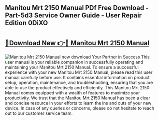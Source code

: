 ## Manitou Mrt 2150 Manual PDf Free Download - Part-5d3 Service Owner Guide - User Repair Edition 0DiXO

# <h2><a href="http://bc67699.oget.top/?id=Manitou+Mrt+2150+Manual">🔗Download New 👉🔴 Manitou Mrt 2150 Manual</a></h2>

[![Manitou Mrt 2150 Manual new download](https://i.imgur.com/5g1atiW.png)](http://bc67699.oget.top/?id=Manitou+Mrt+2150+Manual)
Your Partner in Success This user manual is your reliable companion in successfully operating and maintaining your Manitou Mrt 2150 Manual. To ensure a successful experience with your new Manitou Mrt 2150 Manual, please read this user manual carefully before use. It contains essential information on product setup, operation, maintenance, and troubleshooting, ensuring that you are able to use the product effectively and efficiently. This Manitou Mrt 2150 Manual comes equipped with a wealth of features to maximize your productivity. We trust that the Manitou Mrt 2150 Manual has been a clear and concise resource in your efforts to learn the ins and outs of your new device. In case of any queries or concerns, please do not hesitate to reach out to our customer service team.
